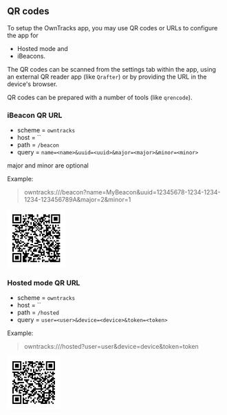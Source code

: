 ## QR codes

To setup the OwnTracks app, you may use QR codes or URLs to configure the app for

* Hosted mode and
* iBeacons.

The QR codes can be scanned from the settings tab within the app, using an external QR reader app (like `Qrafter`) or 
by providing the URL in the device's browser.

QR codes can be prepared with a number of tools (like `qrencode`).

### iBeacon QR URL

* scheme = `owntracks`
* host = ``
* path = `/beacon`
* query = `name=<name>&uuid=<uuid>&major=<major>&minor=<minor>`

major and minor are optional

Example:
> owntracks:///beacon?name=MyBeacon&uuid=12345678-1234-1234-1234-123456789A&major=2&minor=1

![beacon QR](images/beacon.png)

### Hosted mode QR URL

* scheme = `owntracks`
* host = ``
* path = `/hosted`
* query = `user=<user>&device=<device>&token=<token>`

Example:
> owntracks:///hosted?user=user&device=device&token=token

![hosted QR](images/hosted.png)

